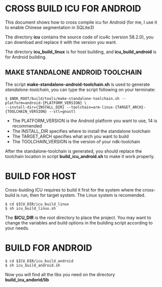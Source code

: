 # CROSS BUILD ICU FOR ANDROID

This document shows how to cross compile icu for Android (for me, I use it to enable Chinese segmentation in SQLite3)

The directory **icu** contains the source code of icu4c (version 58.2.0), you can download and replace it with the version you want.

The directory **icu_build_linux** is for host building, and **icu_build_android** is for Android building.

## MAKE STANDALONE ANDROID TOOLCHAIN

The script **make-standalone-android-toolchain.sh** is used to generate *standalone-toolchain*, you can type the script following on your terminate:

```shell
$ $NDK_ROOT/build/tools/make-standalone-toolchain.sh --platform=android-{PLATFORM_VERSION} \
--install-dir={INSTALL_DIR} --toolchain=arm-linux-{TARGET_ARCH}-{TOOLCHAIN_VERSION} --stl=gnustl
```

* The PLATFORM_VERSION is the Android platform you want to use, 14 is recommended
* The INSTALL_DIR specifies where to install the standalone toolchain
* The TARGET_ARCH specifies what arch you want to build
* The TOOLCHAIN_VERSION is the version of your ndk-toolchain

After the standalone-toolchain is generated, you should replace the toolchain location in script **build_icu_android.sh** to make it work properly.

# BUILD FOR HOST

Cross-buiding ICU requires to build it first for the system where the cross-build is run, then for target system.
The Linux system is recomended.

```shell
$ cd $ICU_DIR/icu_build_linux
$ sh icu_build_linux.sh
```
The **$ICU_DIR** is the root directory to place the project. You may want to change the variables and build options in the building script according to your needs.

# BUILD FOR ANDROID

```shell
$ cd $ICU_DIR/icu_build_android
$ sh icu_build_android.sh
```
Now you will find all the libs you need on the directory **build_icu_andorid/lib**
